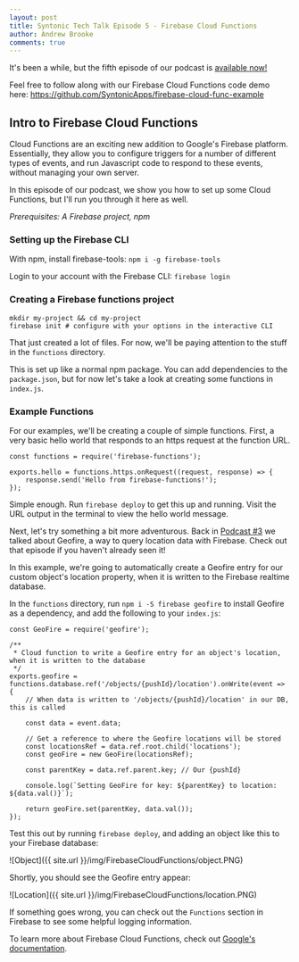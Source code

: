 ```yaml
---
layout: post
title: Syntonic Tech Talk Episode 5 - Firebase Cloud Functions
author: Andrew Brooke
comments: true
---
```


It's been a while, but the fifth episode of our podcast is [available now!](https://www.youtube.com/watch?v=_fz9eCTE--g)

Feel free to follow along with our Firebase Cloud Functions code demo here: https://github.com/SyntonicApps/firebase-cloud-func-example

## Intro to Firebase Cloud Functions

Cloud Functions are an exciting new addition to Google's Firebase platform. Essentially, they allow you to configure triggers for a number of different types of events, and run Javascript code to respond to these events, without managing your own server.

In this episode of our podcast, we show you how to set up some Cloud Functions, but I'll run you through it here as well.

*Prerequisites: A Firebase project, npm*

### Setting up the Firebase CLI

With npm, install firebase-tools: `npm i -g firebase-tools`

Login to your account with the Firebase CLI: `firebase login`

### Creating a Firebase functions project

```
mkdir my-project && cd my-project
firebase init # configure with your options in the interactive CLI
```

That just created a lot of files. For now, we'll be paying attention to the stuff in the `functions` directory.

This is set up like a normal npm package. You can add dependencies to the `package.json`, but for now let's take a look at creating some functions in `index.js`.

### Example Functions

For our examples, we'll be creating a couple of simple functions. First, a very basic hello world that responds to an https request at the function URL.

```
const functions = require('firebase-functions');

exports.hello = functions.https.onRequest((request, response) => {
    response.send('Hello from firebase-functions!');
});
```

Simple enough. Run `firebase deploy` to get this up and running. Visit the URL output in the terminal to view the hello world message.

Next, let's try something a bit more adventurous. Back in [Podcast #3](https://www.youtube.com/watch?v=w9sg086jMe8) we talked about Geofire, a way to query location data with Firebase. Check out that episode if you haven't already seen it!

In this example, we're going to automatically create a Geofire entry for our custom object's location property, when it is written to the Firebase realtime database.

In the `functions` directory, run `npm i -S firebase geofire` to install Geofire as a dependency, and add the following to your `index.js`:

```
const GeoFire = require('geofire');

/**
 * Cloud function to write a Geofire entry for an object's location, when it is written to the database
 */
exports.geofire = functions.database.ref('/objects/{pushId}/location').onWrite(event => {
    // When data is written to '/objects/{pushId}/location' in our DB, this is called

    const data = event.data;

    // Get a reference to where the Geofire locations will be stored
    const locationsRef = data.ref.root.child('locations');
    const geoFire = new GeoFire(locationsRef);

    const parentKey = data.ref.parent.key; // Our {pushId}

    console.log(`Setting GeoFire for key: ${parentKey} to location: ${data.val()}`);

    return geoFire.set(parentKey, data.val());
});
```

Test this out by running `firebase deploy`, and adding an object like this to your Firebase database:

![Object]({{ site.url }}/img/FirebaseCloudFunctions/object.PNG)

Shortly, you should see the Geofire entry appear:

![Location]({{ site.url }}/img/FirebaseCloudFunctions/location.PNG)

If something goes wrong, you can check out the `Functions` section in Firebase to see some helpful logging information.

To learn more about Firebase Cloud Functions, check out [Google's documentation](https://firebase.google.com/docs/functions/).
